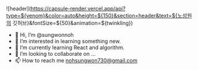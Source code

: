 ![header](https://capsule-render.vercel.app/api?type=${venom}&color=auto&height=${150}&section=header&text=${노성원의 깃허브}&fontSize=${50}&animation=${twinkling})




- 👋 Hi, I’m @sungwonnoh
- 👀 I’m interested in learning something new.
- 🌱 I’m currently learning React and algorithm.
- 💞️ I’m looking to collaborate on ...
- 📫 How to reach me nohsungwon730@gmail.com

<!---
sungwonnoh/sungwonnoh is a ✨ special ✨ repository because its `README.md` (this file) appears on your GitHub profile.
You can click the Preview link to take a look at your changes.
--->
